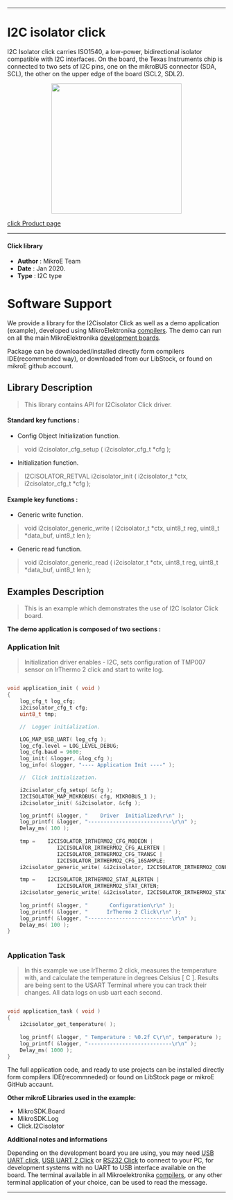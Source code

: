 
---
# I2C isolator click

I2C Isolator click carries ISO1540, a low-power, bidirectional isolator compatible with I2C interfaces. On the board, the Texas Instruments chip is connected to two sets of I2C pins, one on the mikroBUS connector (SDA, SCL), the other on the upper edge of the board (SCL2, SDL2).

<p align="center">
  <img src="https://download.mikroe.com/images/click_for_ide/i2cisolator_click.png" height=300px>
</p>

[click Product page](https://www.mikroe.com/i2c-isolator-click)

---


#### Click library 

- **Author**        : MikroE Team
- **Date**          : Jan 2020.
- **Type**          : I2C type


# Software Support

We provide a library for the I2Cisolator Click 
as well as a demo application (example), developed using MikroElektronika 
[compilers](https://shop.mikroe.com/compilers). 
The demo can run on all the main MikroElektronika [development boards](https://shop.mikroe.com/development-boards).

Package can be downloaded/installed directly form compilers IDE(recommended way), or downloaded from our LibStock, or found on mikroE github account. 

## Library Description

> This library contains API for I2Cisolator Click driver.

#### Standard key functions :

- Config Object Initialization function.
> void i2cisolator_cfg_setup ( i2cisolator_cfg_t *cfg ); 
 
- Initialization function.
> I2CISOLATOR_RETVAL i2cisolator_init ( i2cisolator_t *ctx, i2cisolator_cfg_t *cfg );

#### Example key functions :

- Generic write function.
> void i2cisolator_generic_write ( i2cisolator_t *ctx, uint8_t reg, uint8_t *data_buf, uint8_t len );
 
- Generic read function.
> void i2cisolator_generic_read ( i2cisolator_t *ctx, uint8_t reg, uint8_t *data_buf, uint8_t len );

## Examples Description

> 
> This is an example which demonstrates the use of I2C Isolator Click board.
> 

**The demo application is composed of two sections :**

### Application Init 

>
> Initialization driver enables - I2C,
> sets configuration of TMP007 sensor on IrThermo 2 click and start to write log.
> 

```c

void application_init ( void )
{
    log_cfg_t log_cfg;
    i2cisolator_cfg_t cfg;
    uint8_t tmp;

    //  Logger initialization.

    LOG_MAP_USB_UART( log_cfg );
    log_cfg.level = LOG_LEVEL_DEBUG;
    log_cfg.baud = 9600;
    log_init( &logger, &log_cfg );
    log_info( &logger, "---- Application Init ----" );

    //  Click initialization.

    i2cisolator_cfg_setup( &cfg );
    I2CISOLATOR_MAP_MIKROBUS( cfg, MIKROBUS_1 );
    i2cisolator_init( &i2cisolator, &cfg );

    log_printf( &logger, "    Driver  Initialized\r\n" );
    log_printf( &logger, "---------------------------\r\n" );
    Delay_ms( 100 );
    
    tmp =    I2CISOLATOR_IRTHERMO2_CFG_MODEON |
                I2CISOLATOR_IRTHERMO2_CFG_ALERTEN | 
                I2CISOLATOR_IRTHERMO2_CFG_TRANSC | 
                I2CISOLATOR_IRTHERMO2_CFG_16SAMPLE;
    i2cisolator_generic_write( &i2cisolator, I2CISOLATOR_IRTHERMO2_CONFIGURATION, &tmp, 1 );

    tmp =    I2CISOLATOR_IRTHERMO2_STAT_ALERTEN | 
                I2CISOLATOR_IRTHERMO2_STAT_CRTEN;
    i2cisolator_generic_write( &i2cisolator, I2CISOLATOR_IRTHERMO2_STATUS_MASK_AND_ENABLE, &tmp, 1 );    
    
    log_printf( &logger, "       Configuration\r\n" );
    log_printf( &logger, "      IrThermo 2 Click\r\n" );
    log_printf( &logger, "---------------------------\r\n" );
    Delay_ms( 100 );
}
  
```

### Application Task

>
> In this example we use IrThermo 2 click, measures the temperature with,
> and calculate the temperature in degrees Celsius [ C ].
> Results are being sent to the USART Terminal where you can track their changes.
> All data logs on usb uart each second.
> 

```c

void application_task ( void )
{
    i2cisolator_get_temperature( );   
    
    log_printf( &logger, " Temperature : %0.2f C\r\n", temperature );
    log_printf( &logger, "---------------------------\r\n" );
    Delay_ms( 1000 );
} 

```

The full application code, and ready to use projects can be  installed directly form compilers IDE(recommneded) or found on LibStock page or mikroE GitHub accaunt.

**Other mikroE Libraries used in the example:** 

- MikroSDK.Board
- MikroSDK.Log
- Click.I2Cisolator

**Additional notes and informations**

Depending on the development board you are using, you may need 
[USB UART click](https://shop.mikroe.com/usb-uart-click), 
[USB UART 2 Click](https://shop.mikroe.com/usb-uart-2-click) or 
[RS232 Click](https://shop.mikroe.com/rs232-click) to connect to your PC, for 
development systems with no UART to USB interface available on the board. The 
terminal available in all Mikroelektronika 
[compilers](https://shop.mikroe.com/compilers), or any other terminal application 
of your choice, can be used to read the message.



---
